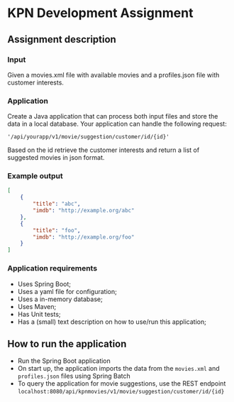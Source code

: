 # KPN Development Assignment
## Assignment description
### Input
Given a movies.xml file with available movies and a profiles.json file with customer interests.

### Application
Create a Java application that can process both input files and store the data in a local database. 
Your application can handle the following request:

`'/api/yourapp/v1/movie/suggestion/customer/id/{id}'`

Based on the id retrieve the customer interests and return a list of suggested movies in json format.

### Example output

```json
[
	{
		"title": "abc",
		"imdb": "http://example.org/abc"
	},
	{
		"title": "foo",
		"imdb": "http://example.org/foo"
	}
]
```

### Application requirements

* Uses Spring Boot;
* Uses a yaml file for configuration;
* Uses a in-memory database;
* Uses Maven;
* Has Unit tests;
* Has a (small) text description on how to use/run this application;

## How to run the application

* Run the Spring Boot application
* On start up, the application imports the data from the `movies.xml` and `profiles.json` files using Spring Batch
* To query the application for movie suggestions, use the REST endpoint `localhost:8080/api/kpnmovies/v1/movie/suggestion/customer/id/{id}` 
